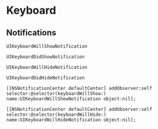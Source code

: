 # Keyboard

## Notifications

`UIKeyboardWillShowNotification`

`UIKeyboardDidShowNotification`

`UIKeyboardWillHideNotification`

`UIKeyboardDidHideNotification`

```objc
[[NSNotificationCenter defaultCenter] addObserver:self selector:@selector(keyboardWillShow:) name:UIKeyboardWillShowNotification object:nil];

[[NSNotificationCenter defaultCenter] addObserver:self selector:@selector(keyboardWillHide:) name:UIKeyboardWillHideNotification object:nil];
```
